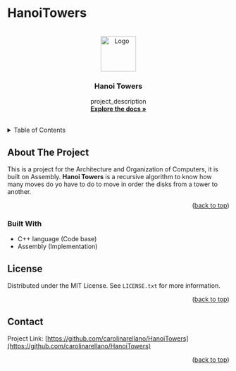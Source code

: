 # HanoiTowers

<br/>
<div align="center">
  <a href="https://github.com/carolinarellano/HanoiTowers">
    <img src="https://i.pinimg.com/564x/13/a9/f5/13a9f50ae42436d9c20f1d81c7eb84c8.jpg" alt="Logo" width="80" height="80">
  </a>

<h3 align="center">Hanoi Towers</h3>

  <p align="center">
    project_description
    <br />
    <a href="https://github.com/github_username/repo_name"><strong>Explore the docs »</strong></a>
    <br />
    <br />
    </p>
</div>



<!-- TABLE OF CONTENTS -->
<details>
  <summary>Table of Contents</summary>
  <ol>
    <li>
      <a href="#about-the-project">About The Project</a>
      <ul>
        <li><a href="#built-with">Built With</a></li>
      </ul>
      <li><a href="#license">License</a></li>
      <li><a href="#contact">Contact</a></li>
  </ol>
</details>



<!-- ABOUT THE PROJECT -->
## About The Project

This is a project for the Architecture and Organization of Computers, it is built on Assembly.
**Hanoi Towers** is a recursive algorithm to know how many moves do yo have to do to move in order the disks from a tower to another.

<p align="right">(<a href="#readme-top">back to top</a>)</p>


### Built With

* C++ language (Code base)
* Assembly (Implementation)


<!-- LICENSE -->
## License

Distributed under the MIT License. See `LICENSE.txt` for more information.

<p align="right">(<a href="#readme-top">back to top</a>)</p>

<!-- CONTACT -->
## Contact
Project Link: [https://github.com/carolinarellano/HanoiTowers](https://github.com/carolinarellano/HanoiTowers)

<p align="right">(<a href="#readme-top">back to top</a>)</p>